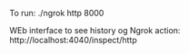 To run: 
./ngrok http 8000

WEb interface to see history og Ngrok action:
http://localhost:4040/inspect/http
